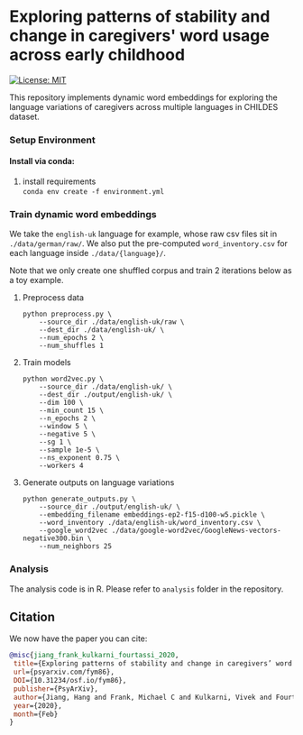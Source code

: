 # Exploring patterns of stability and change in caregivers' word usage across early childhood

[![License: MIT](https://img.shields.io/badge/License-MIT-yellow.svg)](https://opensource.org/licenses/MIT)

This repository implements dynamic word embeddings for exploring the language variations of caregivers across multiple languages in CHILDES dataset. 

### Setup Environment

#### Install via conda:
1. install requirements </br>
   ```conda env create -f environment.yml```

### Train dynamic word embeddings

We take the `english-uk` language for example, whose raw csv files sit in `./data/german/raw/`. We also put the pre-computed `word_inventory.csv` for each language inside `./data/{language}/`. 

Note that we only create one shuffled corpus and train 2 iterations below as a toy example.

1. Preprocess data </br>
   ```shell
   python preprocess.py \
       --source_dir ./data/english-uk/raw \
       --dest_dir ./data/english-uk/ \
       --num_epochs 2 \
       --num_shuffles 1       
   ```

2. Train models </br>
   ```shell
   python word2vec.py \
       --source_dir ./data/english-uk/ \
       --dest_dir ./output/english-uk/ \
       --dim 100 \
       --min_count 15 \
       --n_epochs 2 \
       --window 5 \
       --negative 5 \
       --sg 1 \
       --sample 1e-5 \
       --ns_exponent 0.75 \
       --workers 4
   ```

3. Generate outputs on language variations  </br>
   ```shell
   python generate_outputs.py \
       --source_dir ./output/english-uk/ \
       --embedding_filename embeddings-ep2-f15-d100-w5.pickle \
       --word_inventory ./data/english-uk/word_inventory.csv \
       --google_word2vec ./data/google-word2vec/GoogleNews-vectors-negative300.bin \
       --num_neighbors 25
   ```

### Analysis

The analysis code is in R. Please refer to `analysis` folder in the repository. 


## Citation

We now have the paper you can cite:
```bibtex
@misc{jiang_frank_kulkarni_fourtassi_2020,
 title={Exploring patterns of stability and change in caregivers’ word usage across early childhood},
 url={psyarxiv.com/fym86},
 DOI={10.31234/osf.io/fym86},
 publisher={PsyArXiv},
 author={Jiang, Hang and Frank, Michael C and Kulkarni, Vivek and Fourtassi, Abdellah},
 year={2020},
 month={Feb}
}
```
